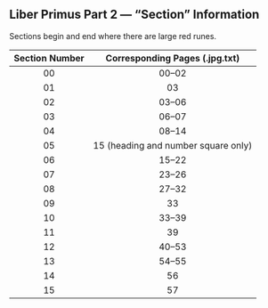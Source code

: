 ## Liber Primus Part 2 &mdash; &ldquo;Section&rdquo; Information

Sections begin and end where there are large red runes.

| Section Number |    Corresponding Pages (.jpg.txt)   |
|:--------------:|:-----------------------------------:|
| 00             | 00&ndash;02                         |
| 01             | 03                                  |
| 02             | 03&ndash;06                         |
| 03             | 06&ndash;07                         |
| 04             | 08&ndash;14                         |
| 05             | 15 (heading and number square only) |
| 06             | 15&ndash;22                         |
| 07             | 23&ndash;26                         |
| 08             | 27&ndash;32                         |
| 09             | 33                                  |
| 10             | 33&ndash;39                         |
| 11             | 39                                  |
| 12             | 40&ndash;53                         |
| 13             | 54&ndash;55                         |
| 14             | 56                                  |
| 15             | 57                                  |